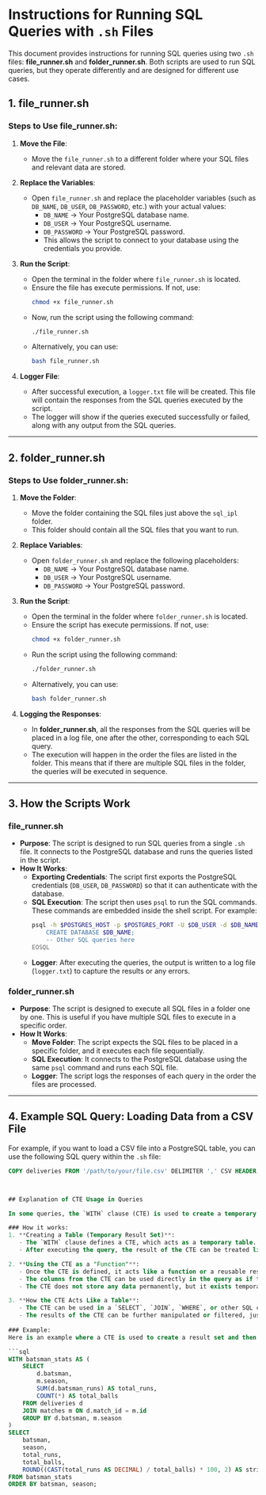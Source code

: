 # Instructions for Running SQL Queries with `.sh` Files

This document provides instructions for running SQL queries using two `.sh` files: **file_runner.sh** and **folder_runner.sh**. Both scripts are used to run SQL queries, but they operate differently and are designed for different use cases.

## 1. file_runner.sh

### Steps to Use file_runner.sh:

1. **Move the File**:
    - Move the `file_runner.sh` to a different folder where your SQL files and relevant data are stored.
    
2. **Replace the Variables**:
    - Open `file_runner.sh` and replace the placeholder variables (such as `DB_NAME`, `DB_USER`, `DB_PASSWORD`, etc.) with your actual values:
      - `DB_NAME` -> Your PostgreSQL database name.
      - `DB_USER` -> Your PostgreSQL username.
      - `DB_PASSWORD` -> Your PostgreSQL password.
      - This allows the script to connect to your database using the credentials you provide.

3. **Run the Script**:
    - Open the terminal in the folder where `file_runner.sh` is located.
    - Ensure the file has execute permissions. If not, use:
      ```bash
      chmod +x file_runner.sh
      ```
    - Now, run the script using the following command:
      ```bash
      ./file_runner.sh
      ```
    - Alternatively, you can use:
      ```bash
      bash file_runner.sh
      ```

4. **Logger File**:
    - After successful execution, a `logger.txt` file will be created. This file will contain the responses from the SQL queries executed by the script. 
    - The logger will show if the queries executed successfully or failed, along with any output from the SQL queries.

---

## 2. folder_runner.sh

### Steps to Use folder_runner.sh:

1. **Move the Folder**:
    - Move the folder containing the SQL files just above the `sql_ipl` folder.
    - This folder should contain all the SQL files that you want to run.

2. **Replace Variables**:
    - Open `folder_runner.sh` and replace the following placeholders:
      - `DB_NAME` -> Your PostgreSQL database name.
      - `DB_USER` -> Your PostgreSQL username.
      - `DB_PASSWORD` -> Your PostgreSQL password.

3. **Run the Script**:
    - Open the terminal in the folder where `folder_runner.sh` is located.
    - Ensure the script has execute permissions. If not, use:
      ```bash
      chmod +x folder_runner.sh
      ```
    - Run the script using the following command:
      ```bash
      ./folder_runner.sh
      ```
    - Alternatively, you can use:
      ```bash
      bash folder_runner.sh
      ```

4. **Logging the Responses**:
    - In **folder_runner.sh**, all the responses from the SQL queries will be placed in a log file, one after the other, corresponding to each SQL query.
    - The execution will happen in the order the files are listed in the folder. This means that if there are multiple SQL files in the folder, the queries will be executed in sequence.

---

## 3. How the Scripts Work

### file_runner.sh

- **Purpose**: The script is designed to run SQL queries from a single `.sh` file. It connects to the PostgreSQL database and runs the queries listed in the script.
- **How It Works**:
    - **Exporting Credentials**: The script first exports the PostgreSQL credentials (`DB_USER`, `DB_PASSWORD`) so that it can authenticate with the database.
    - **SQL Execution**: The script then uses `psql` to run the SQL commands. These commands are embedded inside the shell script. For example:
      ```bash
      psql -h $POSTGRES_HOST -p $POSTGRES_PORT -U $DB_USER -d $DB_NAME -v ON_ERROR_STOP=1 <<-EOSQL
          CREATE DATABASE $DB_NAME;
          -- Other SQL queries here
      EOSQL
      ```
    - **Logger**: After executing the queries, the output is written to a log file (`logger.txt`) to capture the results or any errors.

### folder_runner.sh

- **Purpose**: The script is designed to execute all SQL files in a folder one by one. This is useful if you have multiple SQL files to execute in a specific order.
- **How It Works**:
    - **Move Folder**: The script expects the SQL files to be placed in a specific folder, and it executes each file sequentially.
    - **SQL Execution**: It connects to the PostgreSQL database using the same `psql` command and runs each SQL file.
    - **Logger**: The script logs the responses of each query in the order the files are processed.

---

## 4. Example SQL Query: Loading Data from a CSV File

For example, if you want to load a CSV file into a PostgreSQL table, you can use the following SQL query within the `.sh` file:

```sql
COPY deliveries FROM '/path/to/your/file.csv' DELIMITER ',' CSV HEADER;



## Explanation of CTE Usage in Queries

In some queries, the `WITH` clause (CTE) is used to create a temporary result set (which can be thought of as a table) with specific conditions and filters. The CTE is defined with a table name (for example, `query`) and includes the logic needed to generate the result set.

### How it works:
1. **Creating a Table (Temporary Result Set)**:
   - The `WITH` clause defines a CTE, which acts as a temporary table. This temporary table is created based on the conditions and filters specified within the query.
   - After executing the query, the result of the CTE can be treated like a normal table and used in the rest of the query.

2. **Using the CTE as a "Function"**:
   - Once the CTE is defined, it acts like a function or a reusable result set. It can be referenced multiple times in the main query.
   - The columns from the CTE can be used directly in the query as if they are part of a regular table.
   - The CTE does not store any data permanently, but it exists temporarily for the duration of the query execution.

3. **How the CTE Acts Like a Table**:
   - The CTE can be used in a `SELECT`, `JOIN`, `WHERE`, or other SQL clauses in the main query.
   - The results of the CTE can be further manipulated or filtered, just like you would do with any table or derived result set.
   
### Example:
Here is an example where a CTE is used to create a result set and then the columns from this temporary result set are used in the main query:

```sql
WITH batsman_stats AS (
    SELECT
        d.batsman,
        m.season,
        SUM(d.batsman_runs) AS total_runs,
        COUNT(*) AS total_balls
    FROM deliveries d
    JOIN matches m ON d.match_id = m.id
    GROUP BY d.batsman, m.season
)
SELECT
    batsman,
    season,
    total_runs,
    total_balls,
    ROUND((CAST(total_runs AS DECIMAL) / total_balls) * 100, 2) AS strike_rate
FROM batsman_stats
ORDER BY batsman, season;
